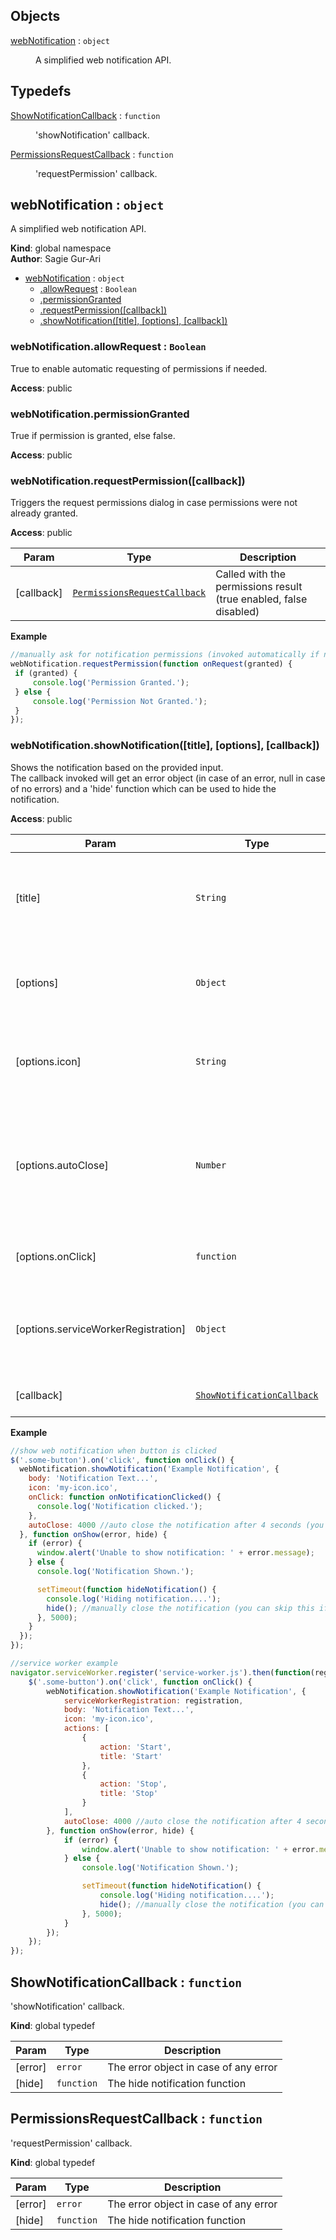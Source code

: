 ## Objects

<dl>
<dt><a href="#webNotification">webNotification</a> : <code>object</code></dt>
<dd><p>A simplified web notification API.</p>
</dd>
</dl>

## Typedefs

<dl>
<dt><a href="#ShowNotificationCallback">ShowNotificationCallback</a> : <code>function</code></dt>
<dd><p>&#39;showNotification&#39; callback.</p>
</dd>
<dt><a href="#PermissionsRequestCallback">PermissionsRequestCallback</a> : <code>function</code></dt>
<dd><p>&#39;requestPermission&#39; callback.</p>
</dd>
</dl>

<a name="webNotification"></a>

## webNotification : <code>object</code>
A simplified web notification API.

**Kind**: global namespace  
**Author**: Sagie Gur-Ari  

* [webNotification](#webNotification) : <code>object</code>
    * [.allowRequest](#webNotification.allowRequest) : <code>Boolean</code>
    * [.permissionGranted](#webNotification.permissionGranted)
    * [.requestPermission([callback])](#webNotification.requestPermission)
    * [.showNotification([title], [options], [callback])](#webNotification.showNotification)

<a name="webNotification.allowRequest"></a>

### webNotification.allowRequest : <code>Boolean</code>
True to enable automatic requesting of permissions if needed.

**Access**: public  
<a name="webNotification.permissionGranted"></a>

### webNotification.permissionGranted
True if permission is granted, else false.

**Access**: public  
<a name="webNotification.requestPermission"></a>

### webNotification.requestPermission([callback])
Triggers the request permissions dialog in case permissions were not already granted.

**Access**: public  

| Param | Type | Description |
| --- | --- | --- |
| [callback] | [<code>PermissionsRequestCallback</code>](#PermissionsRequestCallback) | Called with the permissions result (true enabled, false disabled) |

**Example**  
```js
//manually ask for notification permissions (invoked automatically if needed and allowRequest=true)
webNotification.requestPermission(function onRequest(granted) {
 if (granted) {
     console.log('Permission Granted.');
 } else {
     console.log('Permission Not Granted.');
 }
});
```
<a name="webNotification.showNotification"></a>

### webNotification.showNotification([title], [options], [callback])
Shows the notification based on the provided input.<br>
The callback invoked will get an error object (in case of an error, null in
case of no errors) and a 'hide' function which can be used to hide the notification.

**Access**: public  

| Param | Type | Default | Description |
| --- | --- | --- | --- |
| [title] | <code>String</code> |  | The notification title text (defaulted to empty string if null is provided) |
| [options] | <code>Object</code> |  | Holds the notification data (web notification API spec for more info) |
| [options.icon] | <code>String</code> | <code>/favicon.ico</code> | The notification icon (defaults to the website favicon.ico) |
| [options.autoClose] | <code>Number</code> |  | Auto closes the notification after the provided amount of millies (0 or undefined for no auto close) |
| [options.onClick] | <code>function</code> |  | An optional onclick event handler |
| [options.serviceWorkerRegistration] | <code>Object</code> |  | Optional service worker registeration used to show the notification |
| [callback] | [<code>ShowNotificationCallback</code>](#ShowNotificationCallback) |  | Called after the show is handled. |

**Example**  
```js
//show web notification when button is clicked
$('.some-button').on('click', function onClick() {
  webNotification.showNotification('Example Notification', {
    body: 'Notification Text...',
    icon: 'my-icon.ico',
    onClick: function onNotificationClicked() {
      console.log('Notification clicked.');
    },
    autoClose: 4000 //auto close the notification after 4 seconds (you can manually close it via hide function)
  }, function onShow(error, hide) {
    if (error) {
      window.alert('Unable to show notification: ' + error.message);
    } else {
      console.log('Notification Shown.');

      setTimeout(function hideNotification() {
        console.log('Hiding notification....');
        hide(); //manually close the notification (you can skip this if you use the autoClose option)
      }, 5000);
    }
  });
});

//service worker example
navigator.serviceWorker.register('service-worker.js').then(function(registration) {
    $('.some-button').on('click', function onClick() {
        webNotification.showNotification('Example Notification', {
            serviceWorkerRegistration: registration,
            body: 'Notification Text...',
            icon: 'my-icon.ico',
            actions: [
                {
                    action: 'Start',
                    title: 'Start'
                },
                {
                    action: 'Stop',
                    title: 'Stop'
                }
            ],
            autoClose: 4000 //auto close the notification after 4 seconds (you can manually close it via hide function)
        }, function onShow(error, hide) {
            if (error) {
                window.alert('Unable to show notification: ' + error.message);
            } else {
                console.log('Notification Shown.');

                setTimeout(function hideNotification() {
                    console.log('Hiding notification....');
                    hide(); //manually close the notification (you can skip this if you use the autoClose option)
                }, 5000);
            }
        });
    });
});
```
<a name="ShowNotificationCallback"></a>

## ShowNotificationCallback : <code>function</code>
'showNotification' callback.

**Kind**: global typedef  

| Param | Type | Description |
| --- | --- | --- |
| [error] | <code>error</code> | The error object in case of any error |
| [hide] | <code>function</code> | The hide notification function |

<a name="PermissionsRequestCallback"></a>

## PermissionsRequestCallback : <code>function</code>
'requestPermission' callback.

**Kind**: global typedef  

| Param | Type | Description |
| --- | --- | --- |
| [error] | <code>error</code> | The error object in case of any error |
| [hide] | <code>function</code> | The hide notification function |


